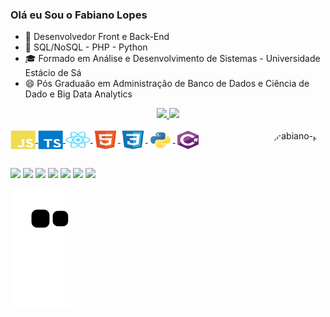 ### Olá eu Sou o Fabiano Lopes
- 🔭 Desenvolvedor Front e Back-End
- 🌱 SQL/NoSQL - PHP - Python 
- 🎓 Formado em Análise e Desenvolvimento de Sistemas - Universidade Estácio de Sá 
- 😄 Pós Graduaão em Administração de Banco de Dados e Ciência de Dado e Big Data Analytics

<div align="center">
  <a href="https://github.com/FabianoLp">
  <img height="150em" src="https://github-readme-stats.vercel.app/api?username=FabianoLp&show_icons=true&theme=github_dark&include_all_commits=true&count_private=true"/>
  <img height="150em" src="https://github-readme-stats.vercel.app/api/top-langs/?username=FabianoLp&layout=compact&langs_count=7&theme=github_dark"/>
</div>
 <div style="display: inline_block"><br>
  <img align="center" alt="Fabiano-Js" height="30" width="40" src="https://raw.githubusercontent.com/devicons/devicon/master/icons/javascript/javascript-plain.svg">
  <img align="center" alt="Fabiano-Ts" height="30" width="40" src="https://raw.githubusercontent.com/devicons/devicon/master/icons/typescript/typescript-plain.svg">
  <img align="center" alt="Fabiano-React" height="30" width="40" src="https://raw.githubusercontent.com/devicons/devicon/master/icons/react/react-original.svg">
  <img align="center" alt="Fabiano-HTML" height="30" width="40" src="https://raw.githubusercontent.com/devicons/devicon/master/icons/html5/html5-original.svg">
  <img align="center" alt="Fabiano-CSS" height="30" width="40" src="https://raw.githubusercontent.com/devicons/devicon/master/icons/css3/css3-original.svg">
  <img align="center" alt="Fabiano-Python" height="30" width="40" src="https://raw.githubusercontent.com/devicons/devicon/master/icons/python/python-original.svg">
  <img align="center" alt="Fabiano-Csharp" height="30" width="40" src="https://raw.githubusercontent.com/devicons/devicon/master/icons/csharp/csharp-original.svg">
  <img align="right" alt="Fabiano-pic" height="150" style="border-radius:50px;" src="https://cdn.discordapp.com/attachments/740235706118569984/946319346576289822/samagami_samiikarana.gif">
   
</div>
  
  ##
 
<div> 
  <a href="https://www.facebook.com/FabianoSilvaPerfil/" target="_blank"><img src="https://img.shields.io/badge/Facebook-1877F2?style=for-the-badge&logo=facebook&logoColor=white" target="_blank"></a>
  <a href="https://www.instagram.com/eufabianolopes/" target="_blank"><img src="https://img.shields.io/badge/-Instagram-%23E4405F?style=for-the-badge&logo=instagram&logoColor=white" target="_blank"></a>
 	<a href="https://www.twitch.tv/fabianosilver" target="_blank"><img src="https://img.shields.io/badge/Twitch-9146FF?style=for-the-badge&logo=twitch&logoColor=white" target="_blank"></a>
 <a href="https://discord.com/channels/fabianols7329#3314" target="_blank"><img src="https://img.shields.io/badge/Discord-7289DA?style=for-the-badge&logo=discord&logoColor=white" target="_blank"></a> 
  <a href = "mailto:fabianomontaro@gmail.com"><img src="https://img.shields.io/badge/-Gmail-%23333?style=for-the-badge&logo=gmail&logoColor=white" target="_blank"></a>
  <a href="https://www.linkedin.com/in/fabianolopessilva/" target="_blank"><img src="https://img.shields.io/badge/-LinkedIn-%230077B5?style=for-the-badge&logo=linkedin&logoColor=white" target="_blank"></a> 
  <a href="https://www.instagram.com/fdesigneroficial/" target="_blank"><img src="https://img.shields.io/badge/dev.to-0A0A0A?style=for-the-badge&logo=dev.to&logoColor=white"target="_blank"></a> 

 
  ![Snake animation](https://github.com/FabianoLp/FabianoLp/blob/output/github-contribution-grid-snake.svg)
 
</div>
